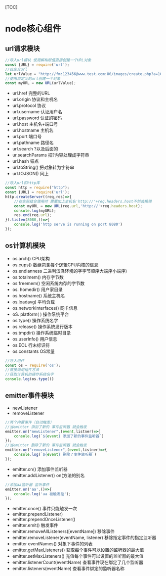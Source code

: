 [TOC]
# node核心组件
## url请求模块
```js
//导入url模块 使用解构赋值直接创建一个URL对象
const {URL} = require('url');
//自定义url
let urlValue = "http://fm:123456@www.test.com:80/images/create.php?a=100&b=200";
//使用自定义的url创建一个对象
const myURL = new URL(urlValue);
```
* url.href 							 完整的URL
* url.origin 						协议和主机名
* url.protocol                  协议
* url.username				 认证用户名
* url.password				 认证的密码
* url.host 							主机名+端口号
* url.hostname    			主机名
* url.port						    端口号
* url.pathname 				路径名
* url.search 					 ?以及后面的
* ur.searchParams 		把?内容处理成字符串
* url.hash						   锚点
* url.toString()				把对象转为字符串
* url.tOJSON()				  同上
```js
//导入url和http库
const http = require("http");
const {URL} = require('url');
http.createServer((req,res)=>{
    //在实际结合使用时 需要加上主机名'http://'+req.headers.host不然会报错
    const myURL = new URL(req.url,'http://'+req.headers.host);
    console.log(myURL);
    res.end(req.url);
}).listen(8080,()=>{
    console.log('http serve is running on port 8080')
});
```
## os计算机模块
* os.arch() 				 				       CPU架构
* os.cups() 							          数组包含每个逻辑CPU内核的信息
* os.endlanness		 				       二进利滨泽环境的字宇节顺序大端序小端序)
* os.totalmem()		 				        内存字节数
* os freemem()		   				         空闲系统内存的字节数
* os. homedir()								  用户家目录
* os.hostname()		  						系统主机名
* os.loadavg)			 						平均负载
* os.networkInterfaces()			网卡信息
* oS. platform(	)							  操作系统平台
* os.type()											操作系统名字
* os.release()									 操作系統发行版本
* os.tmpdir()									 操作系统临时目录
* os.userInfo()									用户信息
* os.EOL											行末标识符
* os.constants 								   OS常量
```js
//导入组件
const os = require('os');
//直接调用组件方法
//获取计算机的操作系统名字
console.log(os.type())
```
## emitter事件模块
* newListener
* removeListener
```js
//两个内置事件（自动触发）
//当emitter 添加了新的 事件监听器 就会触发
emitter.on("newListener",(event,listner)=>{
    console.log(`${event} 添加了新的事件监听器`)
});
//当emitter 删除了新的 事件监听器 就会触发
emitter.on("removeListener",(event,listner)=>{
    console.log(`${event} 删除了事件监听器`)
});
```
* emitter.on()																添加事件监听器
* emitter.addListener() 											on(方法的别名
```js
//添加aa监听器 监听事件
emitter.on('aa',()=>{
    console.log('aa 被触发拉');
});
```
* emitter.once() 															事件只能触发一次
* emitter.prependListener)
* emitter.prependOnceListener()
* emitter.emit()																	触发事件
* emitter.removeAllListeners([eventName])			移除事件
* emitter.removeListener(eventName, listener)	移除指定事件的指定监听器
* emitter eventNames()													对象下事件的列表
* emitter.getMaxListeners()											获取每个事件可以设置的监听器的最大值
* emitter.setMaxListeners()											充值每个事件可以设置的监听器的最大值
* emitter.listenerCount(eventName)   					查看事件现在绑定了几个监听器
* emitter.listeners(eventName)									查看事件绑定的监听器名称